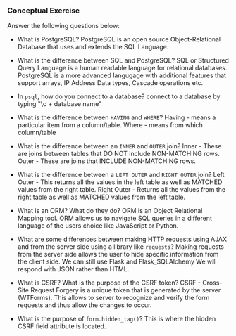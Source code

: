 ### Conceptual Exercise

Answer the following questions below:

- What is PostgreSQL?
  PostgreSQL is an open source Object-Relational Database that uses and extends the SQL Language.

- What is the difference between SQL and PostgreSQL?
  SQL or Structured Query Language is a human readable language for relational databases. PostgreSQL is a more advanced langugage with additional features that support arrays, IP Address Data types, Cascade operations etc.

- In `psql`, how do you connect to a database?
  connect to a database by typing "\c + database name"

- What is the difference between `HAVING` and `WHERE`?
  Having - means a particular item from a column/table. Where - means from which column/table

- What is the difference between an `INNER` and `OUTER` join?
  Inner - These are joins between tables that DO NOT include NON-MATCHING rows. Outer - These are joins that INCLUDE NON-MATCHING rows.

- What is the difference between a `LEFT OUTER` and `RIGHT OUTER` join?
  Left Outer - This returns all the values in the left table as well as MATCHED values from the right table. Right Outer - Returns all the values from the right table as well as MATCHED values from the left table.

- What is an ORM? What do they do?
  ORM is an Object Relational Mapping tool. ORM allows us to navigate SQL queries in a different language of the users choice like JavaScript or Python.

- What are some differences between making HTTP requests using AJAX and from the server side using a library like `requests`?
  Making requests from the server side allows the user to hide specific information from the client side. We can still use Flask and Flask_SQLAlchemy We will respond with JSON rather than HTML.

- What is CSRF? What is the purpose of the CSRF token?
  CSRF - Cross-Site Request Forgery is a unique token that is generated by the server (WTForms). This allows to server to recognize and verify the form requests and thus allow the changes to occur.

- What is the purpose of `form.hidden_tag()`?
  This is where the hidden CSRF field attribute is located.
